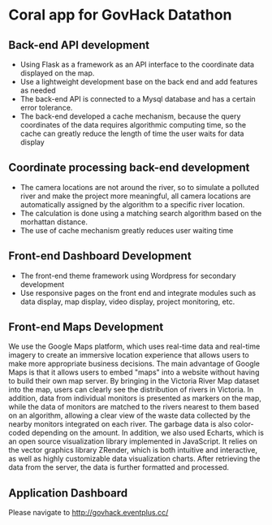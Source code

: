 # Coral app for GovHack Datathon 

## Back-end API development
- Using Flask as a framework as an API interface to the coordinate data displayed on the map.
- Use a lightweight development base on the back end and add features as needed
- The back-end API is connected to a Mysql database and has a certain error tolerance.
- The back-end developed a cache mechanism, because the query coordinates of the data requires algorithmic computing time, so the cache can greatly reduce the length of time the user waits for data display

## Coordinate processing back-end development
- The camera locations are not around the river, so to simulate a polluted river and make the project more meaningful, all camera locations are automatically assigned by the algorithm to a specific river location.
- The calculation is done using a matching search algorithm based on the morhattan distance.
- The use of cache mechanism greatly reduces user waiting time

## Front-end Dashboard Development
- The front-end theme framework using Wordpress for secondary development
- Use responsive pages on the front end and integrate modules such as data display, map display, video display, project monitoring, etc.

## Front-end Maps Development
We use the Google Maps platform, which uses real-time data and real-time imagery to create an immersive location experience that allows users to make more appropriate business decisions. The main advantage of Google Maps is that it allows users to embed "maps" into a website without having to build their own map server. By bringing in the Victoria River Map dataset into the map, users can clearly see the distribution of rivers in Victoria. In addition, data from individual monitors is presented as markers on the map, while the data of monitors are matched to the rivers nearest to them based on an algorithm, allowing a clear view of the waste data collected by the nearby monitors integrated on each river. The garbage data is also color-coded depending on the amount.
In addition, we also used Echarts, which is an open source visualization library implemented in JavaScript. It relies on the vector graphics library ZRender, which is both intuitive and interactive, as well as highly customizable data visualization charts. After retrieving the data from the server, the data is further formatted and processed.

## Application Dashboard
Please navigate to http://govhack.eventplus.cc/
